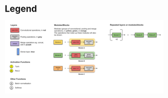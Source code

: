 # Legend

 ![Legend](https://github.com/Jash-2000/Complex_Convolutional_Neural_Network_Architecture/blob/main/Images/download.png)

